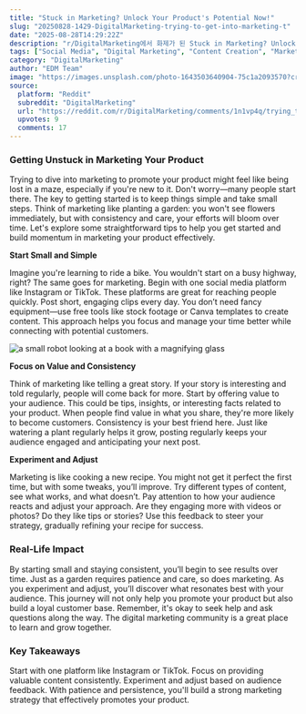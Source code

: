 ```yaml
---
title: "Stuck in Marketing? Unlock Your Product's Potential Now!"
slug: "20250828-1429-DigitalMarketing-trying-to-get-into-marketing-t"
date: "2025-08-28T14:29:22Z"
description: "r/DigitalMarketing에서 화제가 된 Stuck in Marketing? Unlock Your Product's Potential Now!에 대한 깊이 있는 분석과 인사이트"
tags: ["Social Media", "Digital Marketing", "Content Creation", "Marketing Strategy"]
category: "DigitalMarketing"
author: "EDM Team"
image: "https://images.unsplash.com/photo-1643503640904-75c1a2093570?crop=entropy&cs=tinysrgb&fit=max&fm=jpg&ixid=M3w3OTU0NDF8MHwxfHNlYXJjaHwzNHx8ZGlnaXRhbCUyMG1hcmtldGluZ3xlbnwxfDB8fHwxNzU2MzkxMzQ4fDA&ixlib=rb-4.1.0&q=80&w=1080"
source:
  platform: "Reddit"
  subreddit: "DigitalMarketing"
  url: "https://reddit.com/r/DigitalMarketing/comments/1n1vp4q/trying_to_get_into_marketing_to_advertise_my/"
  upvotes: 9
  comments: 17
---
```


### Getting Unstuck in Marketing Your Product

Trying to dive into marketing to promote your product might feel like being lost in a maze, especially if you're new to it. Don't worry—many people start there. The key to getting started is to keep things simple and take small steps. Think of marketing like planting a garden: you won't see flowers immediately, but with consistency and care, your efforts will bloom over time. Let's explore some straightforward tips to help you get started and build momentum in marketing your product effectively.

**Start Small and Simple**

Imagine you're learning to ride a bike. You wouldn't start on a busy highway, right? The same goes for marketing. Begin with one social media platform like Instagram or TikTok. These platforms are great for reaching people quickly. Post short, engaging clips every day. You don’t need fancy equipment—use free tools like stock footage or Canva templates to create content. This approach helps you focus and manage your time better while connecting with potential customers.

![a small robot looking at a book with a magnifying glass](https://images.unsplash.com/photo-1674027326347-37509301f286?crop=entropy&cs=tinysrgb&fit=max&fm=jpg&ixid=M3w3OTU0NDF8MHwxfHNlYXJjaHwzNnx8c2VvfGVufDF8MHx8fDE3NTYzOTEzNDl8MA&ixlib=rb-4.1.0&q=80&w=1080)

**Focus on Value and Consistency**

Think of marketing like telling a great story. If your story is interesting and told regularly, people will come back for more. Start by offering value to your audience. This could be tips, insights, or interesting facts related to your product. When people find value in what you share, they're more likely to become customers. Consistency is your best friend here. Just like watering a plant regularly helps it grow, posting regularly keeps your audience engaged and anticipating your next post.

**Experiment and Adjust**

Marketing is like cooking a new recipe. You might not get it perfect the first time, but with some tweaks, you’ll improve. Try different types of content, see what works, and what doesn’t. Pay attention to how your audience reacts and adjust your approach. Are they engaging more with videos or photos? Do they like tips or stories? Use this feedback to steer your strategy, gradually refining your recipe for success.

### Real-Life Impact

By starting small and staying consistent, you’ll begin to see results over time. Just as a garden requires patience and care, so does marketing. As you experiment and adjust, you’ll discover what resonates best with your audience. This journey will not only help you promote your product but also build a loyal customer base. Remember, it's okay to seek help and ask questions along the way. The digital marketing community is a great place to learn and grow together.

### Key Takeaways

Start with one platform like Instagram or TikTok. Focus on providing valuable content consistently. Experiment and adjust based on audience feedback. With patience and persistence, you'll build a strong marketing strategy that effectively promotes your product.